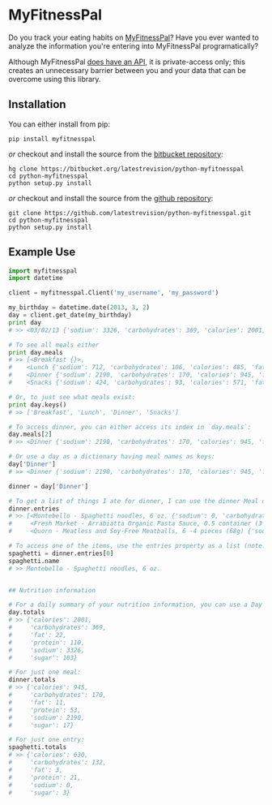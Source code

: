 MyFitnessPal
============

Do you track your eating habits on [MyFitnessPal](https://www.myfitnesspal.com/)?  Have you ever wanted to analyze the information you're entering into MyFitnessPal programatically?  

Although MyFitnessPal [does have an API](https://www.myfitnesspal.com/api), it is private-access only; this creates an unnecessary barrier between you and your data that can be overcome using this library.

Installation
------------

You can either install from pip:

    pip install myfitnesspal

*or* checkout and install the source from the [bitbucket repository](https://bitbucket.org/latestrevision/python-myfitnesspal):

    hg clone https://bitbucket.org/latestrevision/python-myfitnesspal
    cd python-myfitnesspal
    python setup.py install

*or* checkout and install the source from the [github repository](https://github.com/latestrevision/python-myfitnesspal):

    git clone https://github.com/latestrevision/python-myfitnesspal.git
    cd python-myfitnesspal
    python setup.py install


Example Use
-----------

```python
import myfitnesspal
import datetime

client = myfitnesspal.Client('my_username', 'my_password')

my_birthday = datetime.date(2013, 3, 2)
day = client.get_date(my_birthday)
print day
# >> <03/02/13 {'sodium': 3326, 'carbohydrates': 369, 'calories': 2001, 'fat': 22, 'sugar': 103, 'protein': 110}>

# To see all meals either
print day.meals
# >> [<Breakfast {}>,
#    <Lunch {'sodium': 712, 'carbohydrates': 106, 'calories': 485, 'fat': 3, 'sugar': 0, 'protein': 17}>,
#    <Dinner {'sodium': 2190, 'carbohydrates': 170, 'calories': 945, 'fat': 11, 'sugar': 17, 'protein': 53}>,
#    <Snacks {'sodium': 424, 'carbohydrates': 93, 'calories': 571, 'fat': 8, 'sugar': 86, 'protein': 40}>]

# Or, to just see what meals exist:
print day.keys()
# >> ['Breakfast', 'Lunch', 'Dinner', 'Snacks']

# To access dinner, you can either access its index in `day.meals`:
day.meals[2]
# >> <Dinner {'sodium': 2190, 'carbohydrates': 170, 'calories': 945, 'fat': 11, 'sugar': 17, 'protein': 53}>

# Or use a day as a dictionary having meal names as keys:
day['Dinner']
# >> <Dinner {'sodium': 2190, 'carbohydrates': 170, 'calories': 945, 'fat': 11, 'sugar': 17, 'protein': 53}>

dinner = day['Dinner']

# To get a list of things I ate for dinner, I can use the dinner Meal object's `entries` property:
dinner.entries
# >> [<Montebello - Spaghetti noodles, 6 oz. {'sodium': 0, 'carbohydrates': 132, 'calories': 630, 'fat': 3, 'sugar': 3, 'protein': 21}>,
#     <Fresh Market - Arrabiatta Organic Pasta Sauce, 0.5 container (3 cups ea.) {'sodium': 1410, 'carbohydrates': 24, 'calories': 135, 'fat': 5, 'sugar': 12, 'protein': 6}>,
#     <Quorn - Meatless and Soy-Free Meatballs, 6 -4 pieces (68g) {'sodium': 780, 'carbohydrates': 14, 'calories': 180, 'fat': 3, 'sugar': 2, 'protein': 26}>]

# To access one of the items, use the entries property as a list (note: you can also use the meal object itself as a list):
spaghetti = dinner.entries[0]
spaghetti.name
# >> Montebello - Spaghetti noodles, 6 oz.


## Nutrition information

# For a daily summary of your nutrition information, you can use a Day object's `totals` property:
day.totals
# >> {'calories': 2001,
#     'carbohydrates': 369,
#     'fat': 22,
#     'protein': 110,
#     'sodium': 3326,
#     'sugar': 103}

# For just one meal:
dinner.totals
# >> {'calories': 945,
#     'carbohydrates': 170,
#     'fat': 11,
#     'protein': 53,
#     'sodium': 2190,
#     'sugar': 17}

# For just one entry:
spaghetti.totals
# >> {'calories': 630,
#     'carbohydrates': 132,
#     'fat': 3,
#     'protein': 21,
#     'sodium': 0,
#     'sugar': 3}

```
